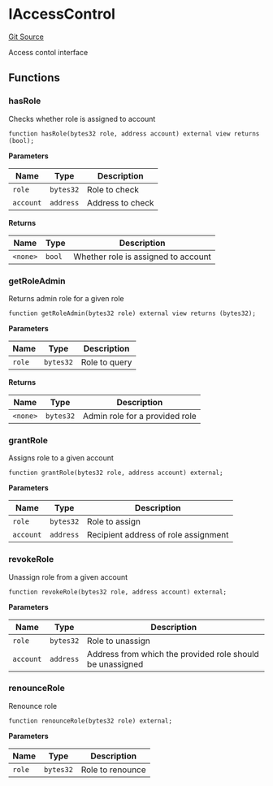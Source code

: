 # IAccessControl
[Git Source](https://github.com/ubiquity/ubiquity-dollar/blob/2f1735fba83e3ef378f1fe9179c677069814edba/src/dollar/interfaces/IAccessControl.sol)

Access contol interface


## Functions
### hasRole

Checks whether role is assigned to account


```solidity
function hasRole(bytes32 role, address account) external view returns (bool);
```
**Parameters**

|Name|Type|Description|
|----|----|-----------|
|`role`|`bytes32`|Role to check|
|`account`|`address`|Address to check|

**Returns**

|Name|Type|Description|
|----|----|-----------|
|`<none>`|`bool`|Whether role is assigned to account|


### getRoleAdmin

Returns admin role for a given role


```solidity
function getRoleAdmin(bytes32 role) external view returns (bytes32);
```
**Parameters**

|Name|Type|Description|
|----|----|-----------|
|`role`|`bytes32`|Role to query|

**Returns**

|Name|Type|Description|
|----|----|-----------|
|`<none>`|`bytes32`|Admin role for a provided role|


### grantRole

Assigns role to a given account


```solidity
function grantRole(bytes32 role, address account) external;
```
**Parameters**

|Name|Type|Description|
|----|----|-----------|
|`role`|`bytes32`|Role to assign|
|`account`|`address`|Recipient address of role assignment|


### revokeRole

Unassign role from a given account


```solidity
function revokeRole(bytes32 role, address account) external;
```
**Parameters**

|Name|Type|Description|
|----|----|-----------|
|`role`|`bytes32`|Role to unassign|
|`account`|`address`|Address from which the provided role should be unassigned|


### renounceRole

Renounce role


```solidity
function renounceRole(bytes32 role) external;
```
**Parameters**

|Name|Type|Description|
|----|----|-----------|
|`role`|`bytes32`|Role to renounce|


